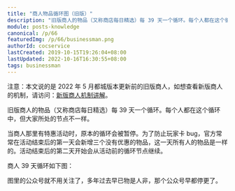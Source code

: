 ```yaml
---
title: "商人物品循环图（旧版）"
description: "旧版商人的物品（又称商店每日精选）每 39 天一个循环。每个人都在这个循环中，但大家所处的节点不一样。当商人那里有特惠活动时，原本的循环会被暂停。"
module: posts-knowledge
canonical: /p/66
featuredImg: /p/66/businessman.png
authorId: cocservice
lastCreated: 2019-10-15T19:26:04+08:00
lastUpdated: 2022-10-16T16:30:55+08:00
tags: businessman
---
```


注意：本文说的是 2022 年 5 月都城版本更新前的旧版商人，如想查看新版商人的机制，请访问：[新版商人机制讲解](/p/4583)。

旧版商人的物品（又称商店每日精选）每 39 天一个循环。每个人都在这个循环中，但大家所处的节点不一样。

当商人那里有特惠活动时，原本的循环会被暂停。为了防止玩家卡 bug，官方常常在活动结束后的第一天会新增三个没有优惠的物品，这一天所有人的物品是一样的。活动结束后的第二天开始会从活动前的循环节点继续。

<Pic src="/p/66/businessman.png" width="863" height="502" alt="商人特惠示例" maxWidth="30rem" :lazyLoading="false" />

商人 39 天循环如下图：

<Pic src="/p/66/trader-20201208.png" width="1800" height="1460" alt="商人 39 天循环" :lazyLoading="false" />

图里的公众号就不用关注了，多年过去早已物是人非，那个公众号早都停更了。